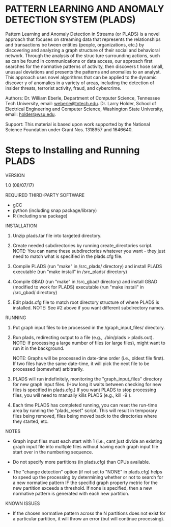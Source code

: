 PATTERN LEARNING AND ANOMALY DETECTION SYSTEM (PLADS)
=====================================================

Pattern Learning and Anomaly Detection in Streams (or PLADS) is a novel approach that focuses on streaming data that represents the relationships and transactions be
tween entities (people, organizations, etc.) by discovering and analyzing a graph structure of their social and behavioral network. Through the analysis of the struc
ture surrounding actions, such as can be found in communications or data access, our approach first searches for the normative patterns of activity, then discovers t
hose small, unusual deviations and presents the patterns and anomalies to an analyst. This approach uses novel algorithms that can be applied to the dynamic discover
y of anomalies in a variety of areas, including the detection of insider threats, terrorist activity, fraud, and cybercrime.

Authors: 
Dr. William Eberle, Department of Computer Science, Tennessee Tech University, email:  weberle@tntech.edu.
Dr. Larry Holder, School of Electrical Engineering and Computer Science, Washington State University, email: holder@wsu.edu. 

Support: This material is based upon work supported by the National Science Foundation under Grant Nos. 1318957 and 1646640.


Steps to Installing and Running PLADS
=====================================

VERSION

1.0  (08/07/17)

REQUIRED THIRD-PARTY SOFTWARE

- gCC
- python (including snap package/library)
- R (including sna package)

INSTALLATION

1. Unzip plads.tar file into targeted directory.

2. Create needed subdirectories by running create_directories script.
   NOTE: You can name these subdirectories whatever you want - they just need
   to match what is specified in the plads.cfg file.

3. Compile PLADS (run "make" in /src_plads/ directory) and install PLADS 
   executable (run "make install" in /src_plads/ directory)

4. Compile GBAD (run "make" in /src_gbad/ directory) and install GBAD 
   (modified to work for PLADS) executable (run "make install" in 
   /src_gbad/ directory)

5. Edit plads.cfg file to match root directory structure of where PLADS is 
   installed.  NOTE:  See #2 above if you want different subdirectory names.

RUNNING

1. Put graph input files to be processed in the /graph_input_files/ directory.

2. Run plads, redirecting output to a file (e.g., ./bin/plads > plads.out).  
   NOTE: If processing a large number of files (or large files), might want 
   to run it in the background.

   NOTE: Graphs will be processed in date-time order (i.e., oldest file first).  
   If two files have the same date-time, it will pick the next file to be 
   processed (somewhat) arbitrarily.

3. PLADS will run indefinitely, monitoring the "graph_input_files" directory 
   for new graph input files.  (How long it waits between checking for new 
   files is specified in plads.cfg.) If you want PLADS to stop processing 
   files, you will need to manually kills PLADS (e.g., kill -9 <PID>).

4. Each time PLADS has completed running, you can reset the run-time area by 
   running the "plads_reset" script.  This will result in temporary files being 
   removed, files being moved back to the directories where they started, etc.

NOTES

- Graph input files must each start with 1 (i.e., cant just divide an existing
  graph input file into multiple files without having each graph input file
  start over in the numbering sequence.

- Do not specify more partitions (in plads.cfg) than CPUs available.

- The "change detection" option (if not set to "NONE" in plads.cfg) helps to 
  speed up the processing by determining whether or not to search for a new
  normative pattern IF the specifid graph property metric for the new partition
  exceeds a threshold. If none is specified, then a new normative pattern is
  generated with each new partition.


KNOWN ISSUES

- If the chosen normative pattern across the N partitions does not exist for a 
  particular partition, it will throw an error (but will continue processing).
